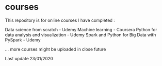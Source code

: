 # courses

This repository is for online courses I have completed :

Data science from scratch - Udemy
Machine learning - Coursera
Python for data analysis and visualization - Udemy
Spark and Python for Big Data with PySpark - Udemy

... more courses might be uploaded in close future

Last update 23/01/2020

